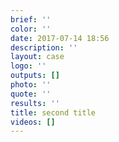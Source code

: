 ```yaml
---
brief: ''
color: ''
date: 2017-07-14 18:56
description: ''
layout: case
logo: ''
outputs: []
photo: ''
quote: ''
results: ''
title: second title
videos: []
---
```

